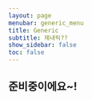 ```yaml
---
layout: page
menubar: generic_menu
title: Generic
subtitle: 제내릭??
show_sidebar: false
toc: false
---
```


## 준비중이에요~!